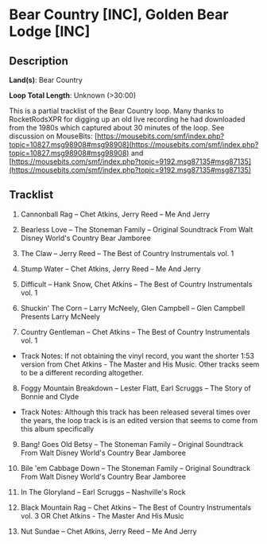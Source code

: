 # Bear Country [INC], Golden Bear Lodge [INC]

## Description

**Land(s)**: Bear Country

**Loop Total Length**: Unknown (>30:00)

This is a partial tracklist of the Bear Country loop. Many thanks to RocketRodsXPR for digging up an old live recording he had downloaded from the 1980s which captured about 30 minutes of the loop. See discussion on MouseBits: [https://mousebits.com/smf/index.php?topic=10827.msg98908#msg98908](https://mousebits.com/smf/index.php?topic=10827.msg98908#msg98908) and [https://mousebits.com/smf/index.php?topic=9192.msg87135#msg87135](https://mousebits.com/smf/index.php?topic=9192.msg87135#msg87135)

## Tracklist

1. Cannonball Rag – Chet Atkins, Jerry Reed – Me And Jerry


2. Bearless Love – The Stoneman Family – Original Soundtrack From Walt Disney World's Country Bear Jamboree


3. The Claw – Jerry Reed – The Best of Country Instrumentals vol. 1


4. Stump Water – Chet Atkins, Jerry Reed – Me And Jerry


5. Difficult – Hank Snow, Chet Atkins – The Best of Country Instrumentals vol. 1


6. Shuckin' The Corn – Larry McNeely, Glen Campbell – Glen Campbell Presents Larry McNeely


7. Country Gentleman – Chet Atkins – The Best of Country Instrumentals vol. 1
- Track Notes: If not obtaining the vinyl record, you want the shorter 1:53 version from Chet Atkins - The Master and His Music. Other tracks seem to be a different recording altogether.

8. Foggy Mountain Breakdown – Lester Flatt, Earl Scruggs – The Story of Bonnie and Clyde
- Track Notes: Although this track has been released several times over the years, the loop track is is an edited version that seems to come from this album specifically

9. Bang! Goes Old Betsy – The Stoneman Family – Original Soundtrack From Walt Disney World's Country Bear Jamboree


10. Bile 'em Cabbage Down – The Stoneman Family – Original Soundtrack From Walt Disney World's Country Bear Jamboree


11. In The Gloryland – Earl Scruggs – Nashville's Rock


12. Black Mountain Rag – Chet Atkins – The Best of Country Instrumentals vol. 3 OR Chet Atkins - The Master And His Music


13. Nut Sundae – Chet Atkins, Jerry Reed – Me And Jerry

